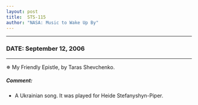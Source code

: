 ```yaml
---
layout: post
title:  STS-115
author: "NASA: Music to Wake Up By"
---
```


----
### DATE: September 12, 2006
----
✵ My Friendly Epistle, by Taras Shevchenko.

##### Comment:
* A Ukrainian song. It was played for Heide Stefanyshyn-Piper.
